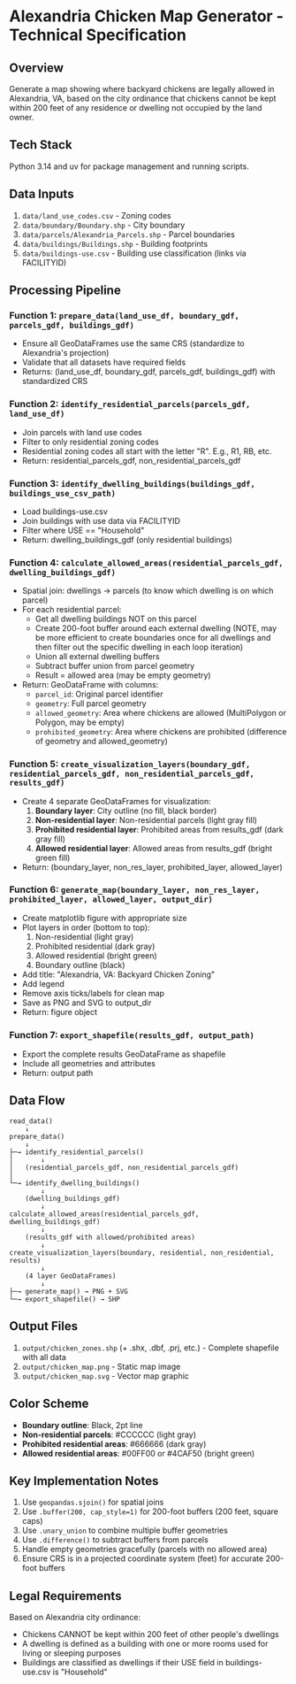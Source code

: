 # Alexandria Chicken Map Generator - Technical Specification

## Overview
Generate a map showing where backyard chickens are legally allowed in Alexandria, VA, based on the city ordinance that chickens cannot be kept within 200 feet of any residence or dwelling not occupied by the land owner.

## Tech Stack

Python 3.14 and uv for package management and running scripts.

## Data Inputs

1. `data/land_use_codes.csv` - Zoning codes
2. `data/boundary/Boundary.shp` - City boundary
3. `data/parcels/Alexandria_Parcels.shp` - Parcel boundaries
4. `data/buildings/Buildings.shp` - Building footprints
5. `data/buildings-use.csv` - Building use classification (links via FACILITYID)

## Processing Pipeline

### Function 1: `prepare_data(land_use_df, boundary_gdf, parcels_gdf, buildings_gdf)`

- Ensure all GeoDataFrames use the same CRS (standardize to Alexandria's projection)
- Validate that all datasets have required fields
- Returns: (land_use_df, boundary_gdf, parcels_gdf, buildings_gdf) with standardized CRS

### Function 2: `identify_residential_parcels(parcels_gdf, land_use_df)`

- Join parcels with land use codes
- Filter to only residential zoning codes
- Residential zoning codes all start with the letter "R". E.g., R1, RB, etc.
- Return: residential_parcels_gdf, non_residential_parcels_gdf

### Function 3: `identify_dwelling_buildings(buildings_gdf, buildings_use_csv_path)`

- Load buildings-use.csv
- Join buildings with use data via FACILITYID
- Filter where USE == "Household"
- Return: dwelling_buildings_gdf (only residential buildings)

### Function 4: `calculate_allowed_areas(residential_parcels_gdf, dwelling_buildings_gdf)`

- Spatial join: dwellings → parcels (to know which dwelling is on which parcel)
- For each residential parcel:
  - Get all dwelling buildings NOT on this parcel
  - Create 200-foot buffer around each external dwelling (NOTE, may be more efficient to create boundaries once for all dwellings and then filter out the specific dwelling in each loop iteration)
  - Union all external dwelling buffers
  - Subtract buffer union from parcel geometry
  - Result = allowed area (may be empty geometry)
- Return: GeoDataFrame with columns:
  - `parcel_id`: Original parcel identifier
  - `geometry`: Full parcel geometry
  - `allowed_geometry`: Area where chickens are allowed (MultiPolygon or Polygon, may be empty)
  - `prohibited_geometry`: Area where chickens are prohibited (difference of geometry and allowed_geometry)

### Function 5: `create_visualization_layers(boundary_gdf, residential_parcels_gdf, non_residential_parcels_gdf, results_gdf)`

- Create 4 separate GeoDataFrames for visualization:
  1. **Boundary layer**: City outline (no fill, black border)
  2. **Non-residential layer**: Non-residential parcels (light gray fill)
  3. **Prohibited residential layer**: Prohibited areas from results_gdf (dark gray fill)
  4. **Allowed residential layer**: Allowed areas from results_gdf (bright green fill)
- Return: (boundary_layer, non_res_layer, prohibited_layer, allowed_layer)

### Function 6: `generate_map(boundary_layer, non_res_layer, prohibited_layer, allowed_layer, output_dir)`

- Create matplotlib figure with appropriate size
- Plot layers in order (bottom to top):
  1. Non-residential (light gray)
  2. Prohibited residential (dark gray)
  3. Allowed residential (bright green)
  4. Boundary outline (black)
- Add title: "Alexandria, VA: Backyard Chicken Zoning"
- Add legend
- Remove axis ticks/labels for clean map
- Save as PNG and SVG to output_dir
- Return: figure object

### Function 7: `export_shapefile(results_gdf, output_path)`

- Export the complete results GeoDataFrame as shapefile
- Include all geometries and attributes
- Return: output path

## Data Flow

```
read_data()
    ↓
prepare_data()
    ↓
├─→ identify_residential_parcels()
│       ↓
│   (residential_parcels_gdf, non_residential_parcels_gdf)
│
└─→ identify_dwelling_buildings()
        ↓
    (dwelling_buildings_gdf)
        ↓
calculate_allowed_areas(residential_parcels_gdf, dwelling_buildings_gdf)
        ↓
    (results_gdf with allowed/prohibited areas)
        ↓
create_visualization_layers(boundary, residential, non_residential, results)
        ↓
    (4 layer GeoDataFrames)
        ↓
├─→ generate_map() → PNG + SVG
└─→ export_shapefile() → SHP
```

## Output Files

1. `output/chicken_zones.shp` (+ .shx, .dbf, .prj, etc.) - Complete shapefile with all data
2. `output/chicken_map.png` - Static map image
3. `output/chicken_map.svg` - Vector map graphic

## Color Scheme

- **Boundary outline**: Black, 2pt line
- **Non-residential parcels**: #CCCCCC (light gray)
- **Prohibited residential areas**: #666666 (dark gray)
- **Allowed residential areas**: #00FF00 or #4CAF50 (bright green)

## Key Implementation Notes

1. Use `geopandas.sjoin()` for spatial joins
2. Use `.buffer(200, cap_style=1)` for 200-foot buffers (200 feet, square caps)
3. Use `.unary_union` to combine multiple buffer geometries
4. Use `.difference()` to subtract buffers from parcels
5. Handle empty geometries gracefully (parcels with no allowed area)
6. Ensure CRS is in a projected coordinate system (feet) for accurate 200-foot buffers

## Legal Requirements

Based on Alexandria city ordinance:
- Chickens CANNOT be kept within 200 feet of other people's dwellings
- A dwelling is defined as a building with one or more rooms used for living or sleeping purposes
- Buildings are classified as dwellings if their USE field in buildings-use.csv is "Household"
